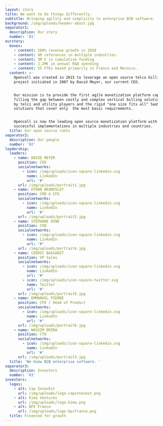 ```yaml
---
layout: story
title: We want to do things differently.
subtitle: Bringing agility and simplicity to enterprise B2B software.
background: /img/uploads/header-about.jpg
separator1:
  description: Our story
  number: '01'
ourstory:
  boxes:
    - content: 280% revenue growth in 2018
    - content: 40 references in multiple industries.
    - content: 3M € in cumulative funding
    - content: 1.2M€ in annual R&D spending
    - content: 55 FTEs based primarily in France and Morocco.
  content: >-
    Opencell was created in 2015 to leverage an open source telco billing
    project initiated in 2007 by David Meyer, our current CEO.


    Our mission is to provide the first agile monetization platform capable of
    filling the gap between costly and complex vertical billing solutions used
    by telci and utility players and the rigid "one size fits all" SaaS
    solutions that cover only  the most basic requirements.


    Opencell is now the leading open source monetization platform with over 40
    successful implementations in multiple industries and countries.
  title: Our open source roots
separator2:
  description: Our people
  number: '02'
leadership:
  leaders:
    - name: DAVID MEYER
      position: CEO
      socialnetworks:
        - icon: /img/uploads/icon-square-linkedin.svg
          name: LinkedIn
          url: '#'
      url: /img/uploads/portrait1.jpg
    - name: ETHAN BEARDSLEY
      position: CMO & CFO
      socialnetworks:
        - icon: /img/uploads/icon-square-linkedin.svg
          name: LinkedIn
          url: '#'
      url: /img/uploads/portrait2.jpg
    - name: STEPHANE DINE
      position: COO
      socialnetworks:
        - icon: /img/uploads/icon-square-linkedin.svg
          name: LinkedIn
          url: '#'
      url: /img/uploads/portrait4.jpg
    - name: CEDRIC BASSAGET
      position: VP Sales
      socialnetworks:
        - icon: /img/uploads/icon-square-linkedin.svg
          name: LinkedIn
          url: '#'
        - icon: /img/uploads/icon-square-twitter.svg
          name: Twitter
          url: '#'
      url: /img/uploads/portrait5.jpg
    - name: EMMANUEL PIERRE
      position: CPO / Head of Product
      socialnetworks:
        - icon: /img/uploads/icon-square-linkedin.svg
          name: LinkedIn
          url: '#'
      url: /img/uploads/portrait6.jpg
    - name: WASSIM DRIRA
      position: CTO
      socialnetworks:
        - icon: /img/uploads/icon-square-linkedin.svg
          name: LinkedIn
          url: '#'
      url: /img/uploads/portrait3.jpg
  title: 'We know B2B enterprise software. '
separator3:
  description: Investors
  number: '03'
investors:
  logos:
    - alt: Cap InnovEst
      url: /img/uploads/logo-capinnovest.png
    - alt: Kima Ventures
      url: /img/uploads/logo-kima.png
    - alt: BPI France
      url: /img/uploads/logo-bpifrance.png
  title: Financed for growth
---
```


